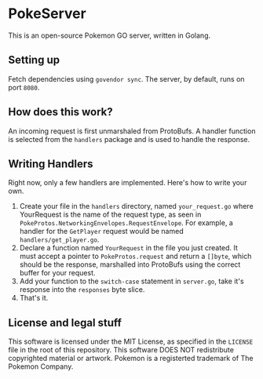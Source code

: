 # PokeServer

This is an open-source Pokemon GO server, written in Golang.

## Setting up
Fetch dependencies using `govendor sync`. The server, by default, runs on port `8080`.

## How does this work?
An incoming request is first unmarshaled from ProtoBufs. A handler function is selected from the `handlers` package and is used to handle the response.

## Writing Handlers
Right now, only a few handlers are implemented. Here's how to write your own.

1. Create your file in the `handlers` directory, named `your_request.go` where YourRequest is the name of the request type, as seen in `PokeProtos.NetworkingEnvelopes.RequestEnvelope`. For example, a handler for the `GetPlayer` request would be named `handlers/get_player.go`.
2. Declare a function named `YourRequest` in the file you just created. It must accept a pointer to `PokeProtos.request` and return a `[]byte`, which should be the response, marshalled into ProtoBufs using the correct buffer for your request.
3. Add your function to the `switch-case` statement in `server.go`, take it's response into the `responses` byte slice.
4. That's it.

## License and legal stuff
This software is licensed under the MIT License, as specified in the `LICENSE` file in the root of this repository. This software DOES NOT redistribute copyrighted material or artwork. Pokemon is a registerted trademark of The Pokemon Company.
